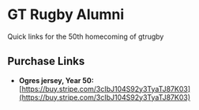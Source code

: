 # GT Rugby Alumni

Quick links for the 50th homecoming of gtrugby

## Purchase Links

- **Ogres jersey, Year 50:** [https://buy.stripe.com/3cIbJ104S92y3TyaTJ87K03](https://buy.stripe.com/3cIbJ104S92y3TyaTJ87K03)